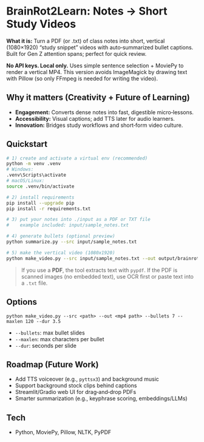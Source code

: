 # BrainRot2Learn: Notes → Short Study Videos

**What it is:** Turn a PDF (or .txt) of class notes into short, vertical (1080×1920) “study snippet” videos with auto‑summarized bullet captions. Built for Gen Z attention spans; perfect for quick review.

**No API keys. Local only.** Uses simple sentence selection + MoviePy to render a vertical MP4. This version avoids ImageMagick by drawing text with Pillow (so only FFmpeg is needed for writing the video).

## Why it matters (Creativity + Future of Learning)
- **Engagement:** Converts dense notes into fast, digestible micro‑lessons.
- **Accessibility:** Visual captions; add TTS later for audio learners.
- **Innovation:** Bridges study workflows and short‑form video culture.

## Quickstart

```bash
# 1) create and activate a virtual env (recommended)
python -m venv .venv
# Windows:
.venv\Scripts\activate
# macOS/Linux:
source .venv/bin/activate

# 2) install requirements
pip install --upgrade pip
pip install -r requirements.txt

# 3) put your notes into ./input as a PDF or TXT file
#    example included: input/sample_notes.txt

# 4) generate bullets (optional preview)
python summarize.py --src input/sample_notes.txt

# 5) make the vertical video (1080x1920)
python make_video.py --src input/sample_notes.txt --out output/brainrot_snippets.mp4
```

> If you use a **PDF**, the tool extracts text with `pypdf`. If the PDF is scanned images (no embedded text), use OCR first or paste text into a `.txt` file.

## Options

```
python make_video.py --src <path> --out <mp4 path> --bullets 7 --maxlen 120 --dur 3.5
```

- `--bullets`: max bullet slides
- `--maxlen`: max characters per bullet
- `--dur`: seconds per slide

## Roadmap (Future Work)
- Add TTS voiceover (e.g., `pyttsx3`) and background music
- Support background stock clips behind captions
- Streamlit/Gradio web UI for drag‑and‑drop PDFs
- Smarter summarization (e.g., keyphrase scoring, embeddings/LLMs)

## Tech
- Python, MoviePy, Pillow, NLTK, PyPDF
